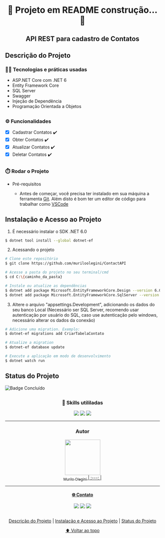 <h1 align="center"> 🚧 Projeto em README construção... 🚧 </h1>

<h2 align="center"> API REST para cadastro de Contatos </h2>

## Descrição do Projeto

<h3>🧑‍💻 Tecnologias e práticas usadas</h3>

- ASP.NET Core com .NET 6
- Entity Framework Core
- SQL Server
- Swagger
- Injeção de Dependência
- Programação Orientada a Objetos

##

<h3>⚙️ Funcionalidades </h3>

- [X] Cadastrar Contatos ✔️
- [X] Obter Contatos ✔️
- [X] Atualizar Contatos ✔️
- [X] Deletar Contatos ✔️

##

<h3>⏱️ Rodar o Projeto </h3>

- Pré-requisitos

  - Antes de começar, você precisa ter instalado em sua máquina a ferramenta [Git](https://git-scm.com/).
Além disto é bom ter um editor de código para trabalhar como [VSCode](https://code.visualstudio.com)

## Instalação e Acesso ao Projeto

1. É necessário instalar o SDK .NET 6.0

``` bash 
$ dotnet tool install --global dotnet-ef
```
2. Acessando o projeto

``` bash
# Clone este repositório
$ git clone https://github.com/muriloolegini/ContactAPI

# Acesse a pasta do projeto no seu terminal/cmd
$ cd C:\{caminho_da_pasta}

# Instale ou atualize as dependências
$ dotnet add package Microsoft.EntityFrameworkCore.Design --version 6.0.9
$ dotnet add package Microsoft.EntityFrameworkCore.SqlServer --version 6.0.9
```

3. Altere o arquivo "appsettings.Development", adicionando os dados do seu banco Local (Necessário ser SQL Server, recomendo usar autenticação por usuário do SQL, caso use autenticação pelo windows, necessário alterar os dados da conexão)

``` bash
# Adicione uma migration. Exemplo:
$ dotnet-ef migrations add CriarTabelaContato

# Atualize a migration
$ dotnet-ef database update

# Execute a aplicação em modo de desenvolvimento
$ dotnet watch run
```
## Status do Projeto
![Badge Concluído](http://img.shields.io/static/v1?label=STATUS&message=CONCLUIDO&color=red&style=for-the-badge)
##

<div align="center">
  <h3 align="center"> 🚀 Skills utililadas </h3>
  <img src="https://img.shields.io/badge/.NET-5C2D91?style=for-the-badge&logo=.net&logoColor=white">
  <img src="https://img.shields.io/badge/C%23-239120?style=for-the-badge&logo=c-sharp&logoColor=white">
  <img src="https://img.shields.io/badge/Microsoft_SQL_Server-CC2927?style=for-the-badge&logo=microsoft-sql-server&logoColor=white">
</div>

---

<h3 align="center"> Autor </h3>

<div align="center">

  <a href="https://github.com/muriloolegini"><img src="https://dsm01pap009files.storage.live.com/y4m5U4n_AI0H3GBCLTsh_E6Rt6-nmjYrNi_3uz8CXBSRSg0zwjbJMFJ3GnBnF0E8g0J0S-4nigRR0IDqiVXU1_L1ot3K1ODlXCjXQdUeAUZP5r3Oyhxn_rVNGuYcAr4ocNrAYYMnephq4oX3sQdaEEA6HEJIgbnYFQK_RH94t4nlKB0b9-P2HqDi467GKx6Yk3Mmw_EwnUyjWcPIrE23QgQpSu3gVtw6nssb_HW1HzCh0M?encodeFailures=1&width=500&height=500" width=115><br><sub>Murilo Olegini</sub>
| :---: |

</div>

---

<div align="center">
<h4 align="center"> 🌐 Contato </h4>
  <a href="https://www.linkedin.com/in/murilo-olegini-pcd-0b9815a7/" target="_blank"><img src="https://img.shields.io/badge/-LinkedIn-%230077B5?style=for-the-badge&logo=linkedin&logoColor=white" target="_blank"></a> 
  <a href="https://www.instagram.com/muriloolegini/" target="_blank"><img src="https://img.shields.io/badge/-Instagram-%23E4405F?style=for-the-badge&logo=instagram&logoColor=white" target="_blank"></a>
  <a href="https://t.me/MuriloOlegini"><img src="https://img.shields.io/badge/Telegram-2CA5E0?style=for-the-badge&logo=telegram&logoColor=white" target="_blank"></a> 
</div>

##

<div align="center">
  
  [Descrição do Projeto](#Descrição-do-Projeto) | [Instalação e Acesso ao Projeto](#Instalação-e-Acesso-ao-Projeto) | [Status do Projeto](#Status-do-Projeto)

</div>
 
<div align="center">
  
  [⬆ Voltar ao topo](https://github.com/muriloolegini/ContatoAPI)
  
</div>

